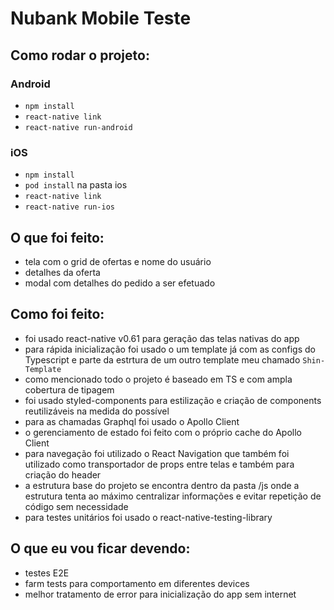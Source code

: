 # Nubank Mobile Teste

## Como rodar o projeto:

### Android
- `npm install`
- `react-native link`
- `react-native run-android`

### iOS
- `npm install`
- `pod install` na pasta ios
- `react-native link`
- `react-native run-ios`

## O que foi feito:

- tela com o grid de ofertas e nome do usuário
- detalhes da oferta
- modal com detalhes do pedido a ser efetuado

## Como foi feito:

- foi usado react-native v0.61 para geração das telas nativas do app
- para rápida inicialização foi usado o um template já com as configs do Typescript e parte da estrtura de um outro template meu chamado `Shin-Template`
- como mencionado todo o projeto é baseado em TS e com ampla cobertura de tipagem
- foi usado styled-components para estilização e criação de components reutilizáveis na medida do possível
- para as chamadas Graphql foi usado o Apollo Client
- o gerenciamento de estado foi feito com o próprio cache do Apollo Client
- para navegação foi utilizado o React Navigation que também foi utilizado como transportador de props entre telas e também para criação do header
- a estrutura base do projeto se encontra dentro da pasta /js onde a estrutura tenta ao máximo centralizar informações e evitar repetição de código sem necessidade
- para testes unitários foi usado o react-native-testing-library

## O que eu vou ficar devendo:

- testes E2E
- farm tests para comportamento em diferentes devices
- melhor tratamento de error para inicialização do app sem internet
